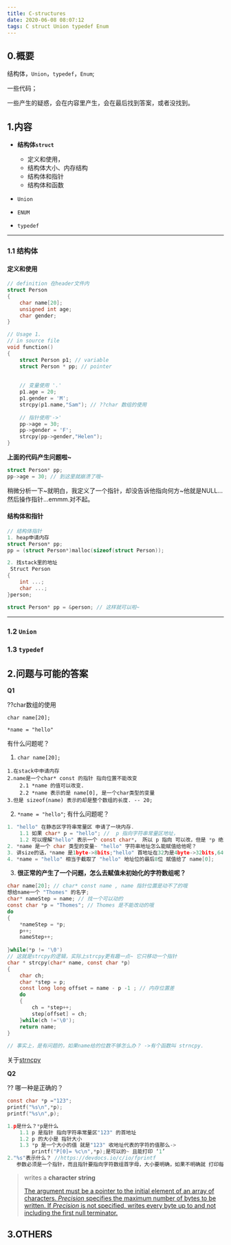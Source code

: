 ```yaml
---
title: C-structures
date: 2020-06-08 08:07:12
tags: C struct Union typedef Enum
---
```


## 0.概要

<!--包括的内容-->

结构体，`Union`，`typedef`，`Enum`;

一些代码；

一些产生的疑惑，会在内容里产生，会在最后找到答案，或者没找到。

## 1.内容

- **结构体`struct`**
  - 定义和使用，
  - 结构体大小、内存结构
  - 结构体和指针
  - 结构体和函数

- `Union`

- `ENUM`

- `typedef`

------

### 1.1 结构体

#### 	定义和使用

```c
// definition 在header文件内
struct Person 
{
    char name[20];
    unsigned int age;
    char gender;
}

// Usage 1.
// in source file
void function()
{
    struct Person p1; // variable
    struct Person * pp; // pointer
    
    
    // 变量使用 '.' 
    p1.age = 20;
    p1.gender = 'M';
    strcpy(p1.name,"Sam"); // ??char 数组的使用
    
    // 指针使用'->'
    pp->age = 30;
    pp->gender = 'F';
    strcpy(pp->gender,"Helen");
}
```

**上面的代码产生问题啦~**

```c
struct Person* pp;
pp->age = 30; // 到这里就崩溃了哦~
```

稍微分析一下~就明白，我定义了一个指针，却没告诉他指向何方~他就是NULL...然后操作指针...emmm.对不起。

#### 结构体和指针

```c
// 结构体指针
1. heap申请内存
struct Person* pp;
pp = (struct Person*)malloc(sizeof(struct Person));

2. 找stack里的地址
 Struct Person
{
    int ...;
    char ...;
}person;

struct Person* pp = &person; // 这样就可以啦~
```



****

### 1.2 `Union`

### 1.3 `typedef`

## 2.问题与可能的答案

**Q1**	

??char数组的使用

`char name[20];`   

`*name = "hello"`

有什么问题呢？

1. `char name[20];` 

```
1.在stack中申请内存
2.name是一个char* const 的指针 指向位置不能改变
	2.1 *name 的值可以改变.
	2.2 *name 表示的是 name[0], 是一个char类型的变量 
3.但是 sizeof(name) 表示的却是整个数组的长度. -- 20;
```

2. `*name = "hello"`; 有什么问题呢？

``` c
1. "hello" 在静态区字符串常量区 申请了一块内存. 
    1.1 如果 char* p = "hello"; //  p 指向字符串常量区地址， 
	1.2 可以理解"hello" 表示一个 const char*， 所以 p 指向 可以改，但是 *p 绝对不能改。
2. *name 是一个 char 类型的变量~ "hello" 字符串地址怎么能赋值给他呢？ 
3. 讲size的话，*name 是1byte->8bits;"hello" 首地址在32为是4byte->32bits,64位os里8byte->64bits,会溢出的。
4. *name = "hello" 相当于截取了 "hello" 地址位的最后8位 赋值给了 name[0];     
```

3. **很正常的产生了一个问题，怎么去赋值未初始化的字符数组呢？**

```c
char name[20]; // char* const name , name 指针位置是动不了的哦
想给name一个 "Thomes" 的名字;
char* nameStep = name; // 找一个可以动的
const char *p = "Thomes"; // Thomes 是不能改动的哦
do
{
    *nameStep = *p;
    p++;
    nameStep++;
    
}while(*p != '\0') 
// 这就是strcpy的逻辑，实际上strcpy更有趣一点~ 它只移动一个指针
char * strcpy(char* name, const char *p)
{	
    char ch;
    char *step = p;
    const long long offset = name - p -1 ; // 内存位置差
    do
    {	
        ch = *step++;
        step[offset] = ch;
    }while(ch !='\0');
    return name;
}
    
// 事实上，是有问题的，如果name给的位数不够怎么办？ ->有个函数叫 strncpy.
```

关于[strncpy](https://devdocs.io/c/string/byte/strncpy)

**Q2**	

?? 哪一种是正确的？

```c
const char *p ="123";
printf("%s\n",*p);
printf("%s\n",p);
```

```c
1.p是什么？*p是什么
    1.1 p 是指针 指向字符串常量区"123" 的首地址
    1.2 p 的大小是 指针大小 
    1.3 *p 是一个大小的值 就是"123" 收地址代表的字符的值那么->
    	printf("P[0]= %c\n",*p);是可以的~ 且能打印 ‘1’
2."%s"表示什么？ //https://devdocs.io/c/io/fprintf
   参数必须是一个指针，而且指针要指向字符数组首字母，大小要明确，如果不明确就 打印每个字节直到第一个'null'   
```

> writes a **character string**
>
> [The argument must be a pointer to the initial element of an array of characters. *Precision* specifies the maximum number of bytes to be written. If *Precision* is not specified, writes every byte up to and not including the first null terminator.](https://devdocs.io/c/io/fprintf)



## 3.OTHERS



